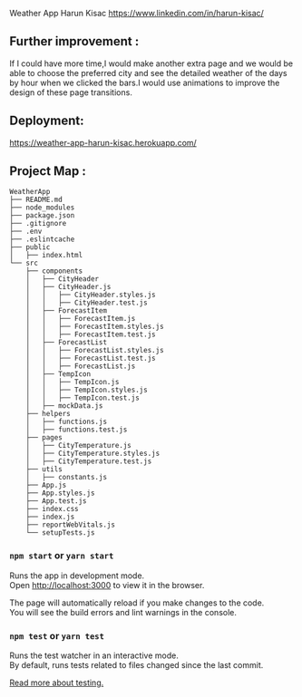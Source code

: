 Weather App
Harun Kisac
https://www.linkedin.com/in/harun-kisac/

## Further improvement :

If I could have more time,I would make another extra page and we would be able to choose the preferred city and see the detailed weather of the days by hour when we clicked the bars.I would use animations to improve the design of these page transitions.

## Deployment:

https://weather-app-harun-kisac.herokuapp.com/

## Project Map :

```
WeatherApp
├── README.md
├── node_modules
├── package.json
├── .gitignore
├── .env
├── .eslintcache
├── public
│   ├── index.html
└── src
    ├── components
    │   ├── CityHeader
    │   ├── CityHeader.js
    │   │   ├── CityHeader.styles.js
    │   │   ├── CityHeader.test.js
    │   ├── ForecastItem
    │   │   ├── ForecastItem.js
    │   │   ├── ForecastItem.styles.js
    │   │   ├── ForecastItem.test.js
    │   ├── ForecastList
    │   │   ├── ForecastList.styles.js
    │   │   ├── ForecastList.test.js
    │   │   ├── ForecastList.js
    │   ├── TempIcon
    │   │   ├── TempIcon.js
    │   │   ├── TempIcon.styles.js
    │   │   ├── TempIcon.test.js
    │   ├── mockData.js
    ├── helpers
    │   ├── functions.js
    │   ├── functions.test.js
    ├── pages
    │   ├── CityTemperature.js
    │   ├── CityTemperature.styles.js
    │   ├── CityTemperature.test.js
    ├── utils
    │   ├── constants.js
    ├── App.js
    ├── App.styles.js
    ├── App.test.js
    ├── index.css
    ├── index.js
    ├── reportWebVitals.js
    └── setupTests.js
```

### `npm start` or `yarn start`

Runs the app in development mode.<br>
Open [http://localhost:3000](http://localhost:3000) to view it in the browser.

The page will automatically reload if you make changes to the code.<br>
You will see the build errors and lint warnings in the console.

### `npm test` or `yarn test`

Runs the test watcher in an interactive mode.<br>
By default, runs tests related to files changed since the last commit.

[Read more about testing.](https://facebook.github.io/create-react-app/docs/running-tests)
